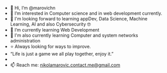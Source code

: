 - 👋 Hi, I’m @marovichn
- 👀 I’m interested in Computer science and in web development currently.
- 👀 I'm looking forward to learning appDev, Data Science, Machine Learning, AI and also Cybersecurity 🤓
- 🌱 I’m currently learning Web Development
- 🌱 I'm also currently learning Computer and system networks administration
- ⭐ Always looking for ways to improve. 
- “Life is just a game we all play together, enjoy it.”
- 
- 📫 Reach me: nikolamarovic.contact.me@gmail.com

<!---
marovichn/marovichn is a ✨ special ✨ repository because its `README.md` (this file) appears on your GitHub profile.
You can click the Preview link to take a look at your changes.
--->
